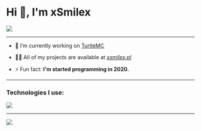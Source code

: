 # Hi 👋, I'm xSmilex

![](https://komarev.com/ghpvc/?username=xSmil3x&color=01b92a)

---

* 🔭 I’m currently working on [TurtleMC](https://turtlemc.pl)

* 👨‍💻 All of my projects are available at [*xsmilex.pl*](https://xsmilex.pl)

* ⚡ Fun fact: **I'm started programming in 2020.**

---

### Technologies I use:

![](https://skillicons.dev/icons?i=html,css,javascript,python,mysql,vscode)

---

![](https://quotes-github-readme.vercel.app/api?type=horizontal&theme=dracula)
